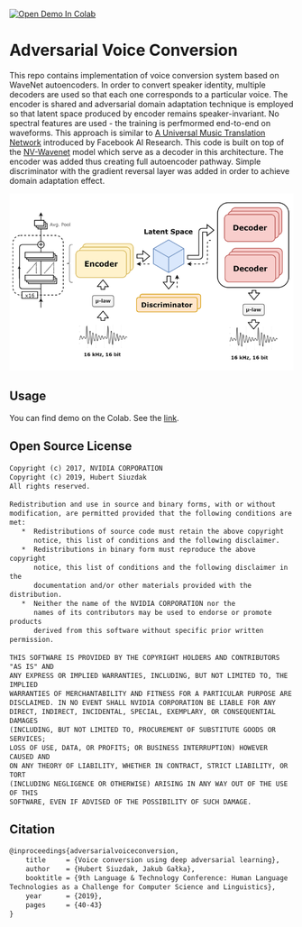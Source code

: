 [![Open Demo In Colab](https://colab.research.google.com/assets/colab-badge.svg)](https://colab.research.google.com/github/hubertsiuzdak/voice-conversion/blob/master/demo/Voice_Conversion.ipynb)
# Adversarial Voice Conversion

This repo contains implementation of voice conversion system based on WaveNet autoencoders. 
In order to convert speaker identity, multiple decoders are used so that each one corresponds to a particular voice.
The encoder is shared and adversarial domain adaptation technique is employed so that latent space produced by encoder remains speaker-invariant. 
No spectral features are used - the training is perfmormed end-to-end on waveforms. This approach is similar to [A Universal Music Translation Network](https://research.fb.com/publications/a-universal-music-translation-network/) introduced by Facebook AI Research.
This code is built on top of the [NV-Wavenet](https://github.com/NVIDIA/nv-wavenet) model which serve as a decoder in this architecture. 
The encoder was added thus creating full autoencoder pathway. Simple discriminator with the gradient reversal layer was added in order to achieve domain adaptation effect.

![Architecture](/docs/architecture.png)

## Usage

You can find demo on the Colab. See the [link](https://colab.research.google.com/github/hubertsiuzdak/voice-conversion/blob/master/demo/Voice_Conversion.ipynb). 

## Open Source License

```
Copyright (c) 2017, NVIDIA CORPORATION
Copyright (c) 2019, Hubert Siuzdak
All rights reserved.

Redistribution and use in source and binary forms, with or without
modification, are permitted provided that the following conditions are met:
   *  Redistributions of source code must retain the above copyright
      notice, this list of conditions and the following disclaimer.
   *  Redistributions in binary form must reproduce the above copyright
      notice, this list of conditions and the following disclaimer in the
      documentation and/or other materials provided with the distribution.
   *  Neither the name of the NVIDIA CORPORATION nor the
      names of its contributors may be used to endorse or promote products
      derived from this software without specific prior written permission.

THIS SOFTWARE IS PROVIDED BY THE COPYRIGHT HOLDERS AND CONTRIBUTORS "AS IS" AND
ANY EXPRESS OR IMPLIED WARRANTIES, INCLUDING, BUT NOT LIMITED TO, THE IMPLIED
WARRANTIES OF MERCHANTABILITY AND FITNESS FOR A PARTICULAR PURPOSE ARE
DISCLAIMED. IN NO EVENT SHALL NVIDIA CORPORATION BE LIABLE FOR ANY
DIRECT, INDIRECT, INCIDENTAL, SPECIAL, EXEMPLARY, OR CONSEQUENTIAL DAMAGES
(INCLUDING, BUT NOT LIMITED TO, PROCUREMENT OF SUBSTITUTE GOODS OR SERVICES;
LOSS OF USE, DATA, OR PROFITS; OR BUSINESS INTERRUPTION) HOWEVER CAUSED AND
ON ANY THEORY OF LIABILITY, WHETHER IN CONTRACT, STRICT LIABILITY, OR TORT
(INCLUDING NEGLIGENCE OR OTHERWISE) ARISING IN ANY WAY OUT OF THE USE OF THIS
SOFTWARE, EVEN IF ADVISED OF THE POSSIBILITY OF SUCH DAMAGE.
```
## Citation
```
@inproceedings{adversarialvoiceconversion,
    title     = {Voice conversion using deep adversarial learning},
    author    = {Hubert Siuzdak, Jakub Gałka},
    booktitle = {9th Language & Technology Conference: Human Language Technologies as a Challenge for Computer Science and Linguistics},
    year      = {2019},
    pages     = {40-43}
}
```

